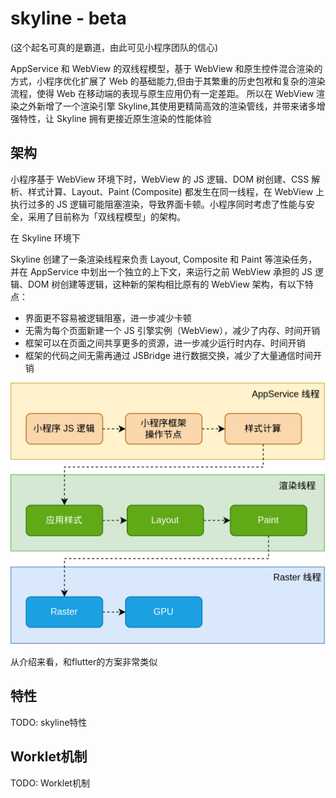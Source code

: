 # skyline - beta 

(这个起名可真的是霸道，由此可见小程序团队的信心)

 AppService 和 WebView 的双线程模型，基于 WebView 和原生控件混合渲染的方式，小程序优化扩展了 Web 的基础能力,但由于其繁重的历史包袱和复杂的渲染流程，使得 Web 在移动端的表现与原生应用仍有一定差距。
 所以在 WebView 渲染之外新增了一个渲染引擎 Skyline,其使用更精简高效的渲染管线，并带来诸多增强特性，让 Skyline 拥有更接近原生渲染的性能体验

## 架构

小程序基于 WebView 环境下时，WebView 的 JS 逻辑、DOM 树创建、CSS 解析、样式计算、Layout、Paint (Composite) 都发生在同一线程，在 WebView 上执行过多的 JS 逻辑可能阻塞渲染，导致界面卡顿。小程序同时考虑了性能与安全，采用了目前称为「双线程模型」的架构。

在 Skyline 环境下

Skyline 创建了一条渲染线程来负责 Layout, Composite 和 Paint 等渲染任务，并在 AppService 中划出一个独立的上下文，来运行之前 WebView 承担的 JS 逻辑、DOM 树创建等逻辑，这种新的架构相比原有的 WebView 架构，有以下特点：

- 界面更不容易被逻辑阻塞，进一步减少卡顿
- 无需为每个页面新建一个 JS 引擎实例（WebView），减少了内存、时间开销
- 框架可以在页面之间共享更多的资源，进一步减少运行时内存、时间开销
- 框架的代码之间无需再通过 JSBridge 进行数据交换，减少了大量通信时间开销

![skyline](/study/imgs/%E5%B0%8F%E7%A8%8B%E5%BA%8F-skyline.png)


从介绍来看，和flutter的方案非常类似

## 特性

TODO: skyline特性
## Worklet机制

TODO: Worklet机制
